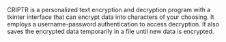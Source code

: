 CRIPTR is a personalized text encryption and decryption program with a tkinter interface that can encrypt data into characters of your choosing. It employs a username-password authentication to access decryption. It also saves the encrypted data temporarily in a file until new data is encrypted. 
